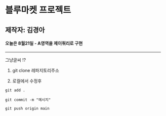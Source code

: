# 블루마켓 프로젝트

## 제작자: 김경아

#### 오늘은 8월21일 - A영역을 제이쿼리로 구현

---

그냥글씨 ⁉

1. git clone 레파지토리주소

2. 로컬에서 수정후

  `git add .`

  `git commit -m "메시지"`

  `git push origin main`